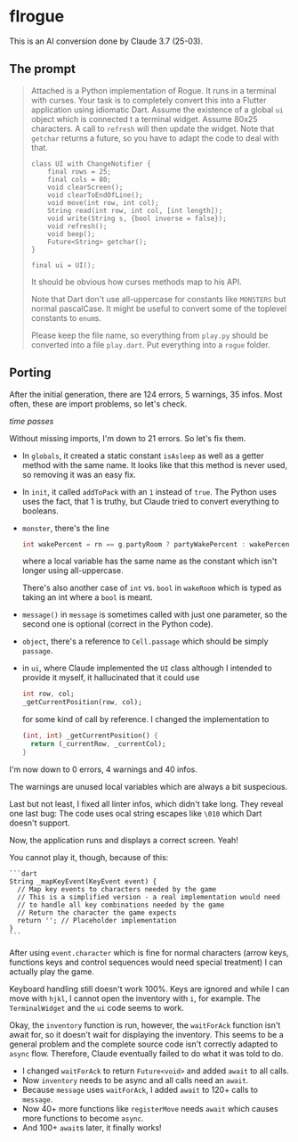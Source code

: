 # flrogue

This is an AI conversion done by Claude 3.7 (25-03).

## The prompt

> Attached is a Python implementation of Rogue. It runs in a terminal with curses. Your task is to completely convert this into a Flutter application using idiomatic Dart. Assume the existence of a global `ui` object which is connected t a terminal widget. Assume 80x25 characters. A call to `refresh` will then update the widget. Note that `getchar` returns a future, so you have to adapt the code to deal with that.
>
> ```
> class UI with ChangeNotifier {
>     final rows = 25;
>     final cols = 80;
>     void clearScreen();
>     void clearToEndOfLine();
>     void move(int row, int col);
>     String read(int row, int col, [int length]);
>     void write(String s, {bool inverse = false});
>     void refresh();
>     void beep();
>     Future<String> getchar();
> }
> 
> final ui = UI();
> ```
>
> It should be obvious how curses methods map to his API.
> 
> Note that Dart don't use all-uppercase for constants like `MONSTERS` but normal pascalCase. It might be useful to convert some of the toplevel constants to `enum`s.
>
> Please keep the file name, so everything from `play.py` should be converted into a file `play.dart`. Put everything into a `rogue` folder.

## Porting

After the initial generation, there are 124 errors, 5 warnings, 35 infos. Most often, these are import problems, so let's check. 

_time passes_ 

Without missing imports, I'm down to 21 errors. So let's fix them.

- In `globals`, it created a static constant `isAsleep` as well as a getter method with the same name. It looks like that this method is never used, so removing it was an easy fix.
- In `init`, it called `addToPack` with an `1` instead of `true`. The Python uses uses the fact, that 1 is truthy, but Claude tried to convert everything to booleans. 
- `monster`, there's the line
    ```dart
    int wakePercent = rn == g.partyRoom ? partyWakePercent : wakePercent;
    ```
    where a local variable has the same name as the constant which isn't longer using all-uppercase. 
    
    There's also another case of `int` vs. `bool` in `wakeRoom` which is typed as taking an int where a `bool` is meant.
- `message()` in `message` is sometimes called with just one parameter, so the second one is optional (correct in the Python code).
- `object`, there's a reference to `Cell.passage` which should be simply `passage`.
- in `ui`, where Claude implemented the `UI` class although I intended to provide it myself, it hallucinated that it could use
    ```dart
    int row, col;
    _getCurrentPosition(row, col);
    ```
    for some kind of call by reference. I changed the implementation to
    ```dart
    (int, int) _getCurrentPosition() {
      return (_currentRow, _currentCol);
    }
    ```

I'm now down to 0 errors, 4 warnings and 40 infos.

The warnings are unused local variables which are always a bit suspecious.

Last but not least, I fixed all linter infos, which didn't take long. They reveal one last bug: The code uses ocal string escapes like `\010` which Dart doesn't support.

Now, the application runs and displays a correct screen. Yeah!

You cannot play it, though, because of this:

    ```dart
    String _mapKeyEvent(KeyEvent event) {
      // Map key events to characters needed by the game
      // This is a simplified version - a real implementation would need
      // to handle all key combinations needed by the game
      // Return the character the game expects
      return ''; // Placeholder implementation
    }
    ```

After using `event.character` which is fine for normal characters (arrow keys, functions keys and control sequences would need special treatment) I can actually play the game.

Keyboard handling still doesn't work 100%. Keys are ignored and while I can move with `hjkl`, I cannot open the inventory with `i`, for example. The `TerminalWidget` and the `ui` code seems to work.

Okay, the `inventory` function is run, however, the `waitForAck` function isn't await for, so it doesn't wait for displaying the inventory. This seems to be a general problem and the complete source code isn't correctly adapted to `async` flow. Therefore, Claude eventually failed to do what it was told to do.

- I changed `waitForAck` to return `Future<void>` and added `await` to all calls.
- Now `inventory` needs to be async and all calls need an `await`.
- Because `message` uses `waitForAck`, I added `await` to 120+ calls to `message`.
- Now 40+ more functions like `registerMove` needs `await` which causes more functions to become `async`.
- And 100+ `await`s later, it finally works!
